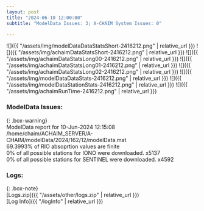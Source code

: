 ```yaml
---
layout: post
title: "2024-06-10 12:00:00"
subtitle: "ModelData Issues: 3; A-CHAIM System Issues: 0"

---
```


![]({{ "/assets/img/modelDataDataStatsShort-2416212.png" | relative_url }})
![]({{ "/assets/img/achaimDataStatsShort-2416212.png" | relative_url }})
![]({{ "/assets/img/achaimDataStatsLong00-2416212.png" | relative_url }})
![]({{ "/assets/img/achaimDataStatsLong01-2416212.png" | relative_url }})
![]({{ "/assets/img/achaimDataStatsLong02-2416212.png" | relative_url }})
![]({{ "/assets/img/modelDataDataStats-2416212.png" | relative_url }})
![]({{ "/assets/img/modelDataStationStats-2416212.png" | relative_url }})
![]({{ "/assets/img/achaimRunTime-2416212.png" | relative_url }})


### ModelData Issues:  
  
{: .box-warning}  
 ModelData report for 10-Jun-2024 12:15:08   
 /home/chaim/ACHAIM_SERVER/A-CHAIM/modelData/2024/162/12/modelData.mat   
 69.3993% of RIO absoprtion values are finite   
 0% of all possible stations for IONO were downloaded. x5137   
 0% of all possible stations for SENTINEL were downloaded. x4592   
  


### Logs:  
  
{: .box-note}  
[Logs.zip]({{ "/assets/other/logs.zip" | relative_url }})  
[Log Info]({{ "/logInfo" | relative_url }})  
